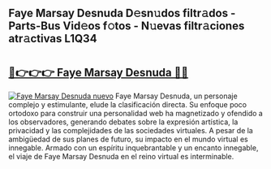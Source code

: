 ## Faye Marsay Desnuda D𝚎sn𝚞dos filtr𝚊dos - Parts-Bus Vid𝚎os f𝚘tos - N𝚞evas filtr𝚊ciones atr𝚊ctivas L1Q34

# <h2><a href="http://mb3u3u.tromn.icu/?c=Faye+Marsay+Desnuda">🔗👉👉👉 Faye Marsay Desnuda 🔗🔗</a></h2>

[![Faye Marsay Desnuda nuevo](https://i.imgur.com/pEAQMta.gif)](http://mb3u3u.tromn.icu/?c=Faye+Marsay+Desnuda)
Faye Marsay Desnuda, un personaje complejo y estimulante, elude la clasificación directa. Su enfoque poco ortodoxo para construir una personalidad web ha magnetizado y ofendido a los observadores, generando debates sobre la expresión artística, la privacidad y las complejidades de las sociedades virtuales. A pesar de la ambigüedad de sus planes de futuro, su impacto en el mundo virtual es innegable. Armado con un espíritu inquebrantable y un encanto innegable, el viaje de Faye Marsay Desnuda en el reino virtual es interminable.
